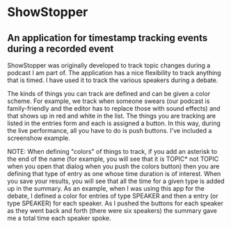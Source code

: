﻿# ShowStopper
## An application for timestamp tracking events during a recorded event

ShowStopper was originally developed to track topic changes during a podcast I 
am part of. The application has a nice flexibility to track anything that is
timed. I have used it to track the various speakers during a debate.

The kinds of things you can track are defined and can be given a color scheme.
For example, we track when someone swears (our podcast is family-friendly and the
editor has to replace those with sound effects) and that shows up in red and white
in the list. The things you are tracking are listed in the entries form and each
is assigned a button. In this way, during the live performance, all you have to do
is push buttons. I've included a screenshow example.

NOTE: When defining "colors" of things to track, if you add an asterisk to the end
of the name (for example, you will see that it is TOPIC* not TOPIC when you open
that dialog when you push the colors button) then you are defining that type of
entry as one whose time duration is of interest. When you save your results, you
will see that all the time for a given type is added up in the summary. As an example,
when I was using this app for the debate, I defined a color for entries of type
SPEAKER and then a entry (or type SPEAKER) for each speaker. As I pushed the buttons
for each speaker as they went back and forth (there were six speakers) the summary
gave me a total time each speaker spoke.